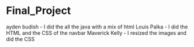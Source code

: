 # Final_Project
ayden budish - I did the all the java with a mix of html 
Louis Palka - I did the HTML and the CSS of the navbar
Maverick Kelly - I resized the images and did the CSS 